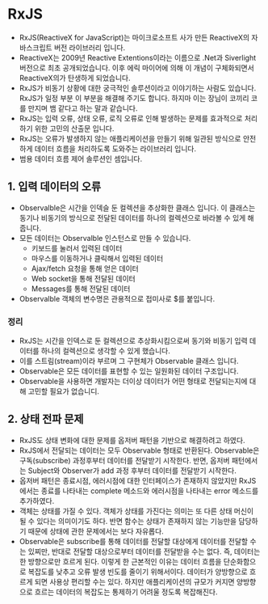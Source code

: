 # RxJS

- RxJS(ReactiveX for JavaScript)는 마이크로소프트 사가 만든 ReactiveX의 자바스크립트 버전 라이브러리 입니다.
- ReactiveX는 2009년 Reactive Extentions이라는 이름으로 .Net과 Siverlight 버전으로 최초 공개되었습니다. 이후 에릭 마이어에 의해 이 개념이 구체화되면서 ReactiveX의가 탄생하게 되었습니다.
- RxJS가 비동기 상황에 대한 궁극적인 솔루션이라고 이야기하는 사람도 있습니다. RxJS가 일정 부분 이 부분을 해결해 주기도 합니다. 하지마 이는 장님이 코끼리 코를 만지며 뱀 같다고 하는 말과 같습니다.
- RxJS는 입력 오류, 상태 오류, 로직 오류로 인해 발생하는 문제를 효과적으로 처리하기 위한 고민의 산출문 입니다.
- RxJS는 오류가 발생하지 않는 애플리케이션을 만들기 위해 일관된 방식으로 안전하게 데이터 흐름을 처리하도록 도와주는 라이브러리 입니다.
- 범용 데이터 흐름 제어 솔루션인 셈입니다.

## 1. 입력 데이터의 오류

- Observalble은 시간을 인덱슬 둔 컬렉션을 추상화한 클래스 입니다. 이 클래스는 동기나 비동기의 방식으로 전달된 데이터를 하나의 컬렉션으로 바라볼 수 있게 해 줍니다.
- 모든 데이터는 Observalble 인스턴스로 만들 수 있습니다.
  - 키보드를 눌러서 입력된 데이터
  - 마우스를 이동하거나 클릭해서 입력된 데이터
  - Ajax/fetch 요청을 통해 얻은 데이터
  - Web socket을 통해 전달된 데이터
  - Messages를 통해 전달된 데이터
- Observalble 객체의 변수명은 관용적으로 접미사로 $를 붙입니다.

### 정리

- RxJS는 시간을 인덱스로 둔 컬렉션으로 추상화시킴으로써 동기와 비동기 입력 데이터를 하나의 컬렉션으로 생각할 수 있게 했습니다.
- 이를 스트림(stream)이라 부르며 그 구현체가 Observable 클래스 입니다.
- Observable은 모든 데이터를 표현할 수 있는 일원화된 데이터 구조입니다.
- Observable을 사용하면 개발자는 더이상 데이터가 어떤 형태로 전달되는지에 대해 고민할 필요가 없습니디.

## 2. 상태 전파 문제

- RxJS도 상태 변화에 대한 문제를 옵저버 패턴을 기반으로 해결하려고 하였다.
- RxJS에서 전달되는 데이터는 모두 Observable 형태로 반환된다. Observable은 구독(subscribe) 과정후부터 데이터를 전달받기 시작한다. 반면, 옵저버 패턴에서는 Subject와 Observer가 add 과정 후부터 데이터를 전달받기 시작한다.
- 옵저버 패턴은 종료시점, 에러시점에 대한 인터페이스가 존재하지 않았지만 RxJS에서는 종료를 나타내는 complete 메소드와 에러시점을 나타내는 error 메소드를 추가하였다.
- 객체는 상태를 가질 수 있다. 객체가 상태를 가진다는 의미는 또 다른 상태 머신이 될 수 있다는 의미이기도 하다. 반면 함수는 상태가 존재하지 않는 기능만을 담당하기 때문에 상태에 관한 문제에서는 보다 자유롭다.
- Observable은 subscribe를 통해 데이터를 전달할 대상에게 데이터를 전달할 수는 있찌만, 반대로 전달할 대상으로부터 데이터를 전달받을 수는 없다. 즉, 데이터는 한 방향으로만 흐르게 된다. 이렇게 한 근본적인 이유는 데이터 흐름을 단순화함으로 복잡도를 낮추고 오류 발생 빈도를 줄이기 위해서이다. 데이터가 양방향으로 흐르게 되면 사용상 편리할 수는 있다. 하지만 애플리케이션의 규모가 커지면 양방향으로 흐르는 데이터의 복잡도는 통제하기 어려울 정도록 복잡해진다.
